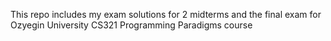 This repo includes my exam solutions for 2 midterms and the final exam for Ozyegin University CS321 Programming Paradigms course
